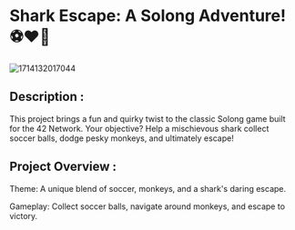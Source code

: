 # Shark Escape: A Solong Adventure! ⚽️❤💙
![1714132017044](https://github.com/aymenssf/So_Long_42/assets/79019644/4111d632-fa4c-4168-9924-01046351eb52)

## Description :
This project brings a fun and quirky twist to the classic Solong game built for the 42 Network. Your objective? Help a mischievous shark collect soccer balls, dodge pesky monkeys, and ultimately escape!

## Project Overview :
Theme: A unique blend of soccer, monkeys, and a shark's daring escape.

Gameplay: Collect soccer balls, navigate around monkeys, and escape to victory.

